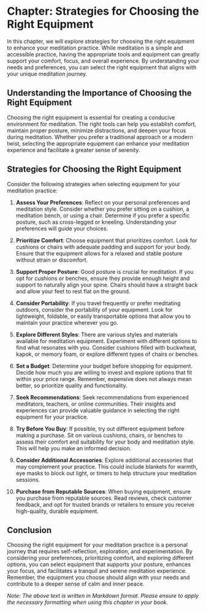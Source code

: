 Chapter: Strategies for Choosing the Right Equipment
====================================================

In this chapter, we will explore strategies for choosing the right equipment to enhance your meditation practice. While meditation is a simple and accessible practice, having the appropriate tools and equipment can greatly support your comfort, focus, and overall experience. By understanding your needs and preferences, you can select the right equipment that aligns with your unique meditation journey.

Understanding the Importance of Choosing the Right Equipment
------------------------------------------------------------

Choosing the right equipment is essential for creating a conducive environment for meditation. The right tools can help you establish comfort, maintain proper posture, minimize distractions, and deepen your focus during meditation. Whether you prefer a traditional approach or a modern twist, selecting the appropriate equipment can enhance your meditation experience and facilitate a greater sense of serenity.

Strategies for Choosing the Right Equipment
-------------------------------------------

Consider the following strategies when selecting equipment for your meditation practice:

1. **Assess Your Preferences**: Reflect on your personal preferences and meditation style. Consider whether you prefer sitting on a cushion, a meditation bench, or using a chair. Determine if you prefer a specific posture, such as cross-legged or kneeling. Understanding your preferences will guide your choices.

2. **Prioritize Comfort**: Choose equipment that prioritizes comfort. Look for cushions or chairs with adequate padding and support for your body. Ensure that the equipment allows for a relaxed and stable posture without strain or discomfort.

3. **Support Proper Posture**: Good posture is crucial for meditation. If you opt for cushions or benches, ensure they provide enough height and support to naturally align your spine. Chairs should have a straight back and allow your feet to rest flat on the ground.

4. **Consider Portability**: If you travel frequently or prefer meditating outdoors, consider the portability of your equipment. Look for lightweight, foldable, or easily transportable options that allow you to maintain your practice wherever you go.

5. **Explore Different Styles**: There are various styles and materials available for meditation equipment. Experiment with different options to find what resonates with you. Consider cushions filled with buckwheat, kapok, or memory foam, or explore different types of chairs or benches.

6. **Set a Budget**: Determine your budget before shopping for equipment. Decide how much you are willing to invest and explore options that fit within your price range. Remember, expensive does not always mean better, so prioritize quality and functionality.

7. **Seek Recommendations**: Seek recommendations from experienced meditators, teachers, or online communities. Their insights and experiences can provide valuable guidance in selecting the right equipment for your practice.

8. **Try Before You Buy**: If possible, try out different equipment before making a purchase. Sit on various cushions, chairs, or benches to assess their comfort and suitability for your body and meditation style. This will help you make an informed decision.

9. **Consider Additional Accessories**: Explore additional accessories that may complement your practice. This could include blankets for warmth, eye masks to block out light, or timers to help structure your meditation sessions.

10. **Purchase from Reputable Sources**: When buying equipment, ensure you purchase from reputable sources. Read reviews, check customer feedback, and opt for trusted brands or retailers to ensure you receive high-quality, durable equipment.

Conclusion
----------

Choosing the right equipment for your meditation practice is a personal journey that requires self-reflection, exploration, and experimentation. By considering your preferences, prioritizing comfort, and exploring different options, you can select equipment that supports your posture, enhances your focus, and facilitates a tranquil and serene meditation experience. Remember, the equipment you choose should align with your needs and contribute to a deeper sense of calm and inner peace.

*Note: The above text is written in Markdown format. Please ensure to apply the necessary formatting when using this chapter in your book.*
